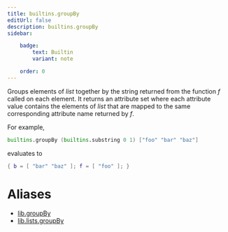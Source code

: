 ```yaml
---
title: builtins.groupBy
editUrl: false
description: builtins.groupBy
sidebar:

    badge:
        text: Builtin
        variant: note

    order: 0
---
```


Groups elements of *list* together by the string returned from the
function *f* called on each element. It returns an attribute set
where each attribute value contains the elements of *list* that are
mapped to the same corresponding attribute name returned by *f*.

For example,

```nix
builtins.groupBy (builtins.substring 0 1) ["foo" "bar" "baz"]
```

evaluates to

```nix
{ b = [ "bar" "baz" ]; f = [ "foo" ]; }
```


# Aliases

- [lib.groupBy](/nix-doc-comments/reference/lib/lib-groupby)
- [lib.lists.groupBy](/nix-doc-comments/reference/lib/lists/lib-lists-groupby)


